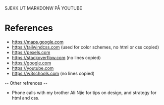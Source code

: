 SJEKK UT MARKDONW PÅ YOUTUBE

# References

- https://maps.google.com
- https://tailwindcss.com (used for color schemes, no html or css copied)
- https://pexels.com
- https://stackoverflow.com (no lines copied)
- https://google.com
- https://youtube.com
- https://w3schools.com (no lines copied)

-- Other refrences --

- Phone calls with my brother Ali Njie for tips on design, and strategy for html and css.
